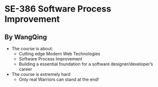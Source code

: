 # SE-386 Software Process Improvement
## By WangQing

* The course is about:
	* Cutting edge Modern Web Technologies
	* Software Process Improvement 
	* Building a essential foundation for a software designer/developer’s career 
* The course is extremely hard
	* Only real Warriors can stand at the end!

